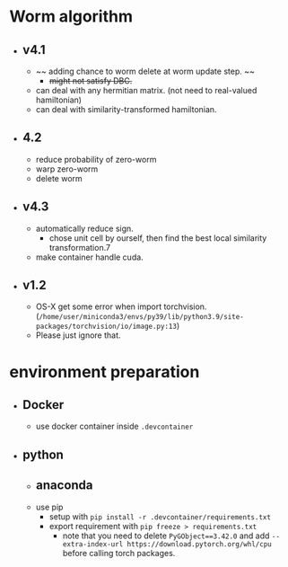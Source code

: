 # Worm algorithm

- ## v4.1 
  - ~~ adding chance to worm delete at worm update step. ~~
    - ~~might not satisfy DBC.~~
  - can deal with any hermitian matrix. (not need to real-valued hamiltonian)
  - can deal with similarity-transformed hamiltonian.

- ## 4.2
  - reduce probability of zero-worm
  - warp zero-worm
  - delete worm

- ## v4.3
  - automatically reduce sign.
    - chose unit cell by ourself, then find the best local similarity transformation.7
  - make container handle cuda.

- ## v1.2
  - OS-X get some error when import torchvision. (`/home/user/miniconda3/envs/py39/lib/python3.9/site-packages/torchvision/io/image.py:13`)
  - Please just ignore that.


# environment preparation

- ## Docker
  - use docker container inside `.devcontainer`

- ## python
  - anaconda
    -
  - use pip
    - setup with `pip install -r .devcontainer/requirements.txt`
    - export requirement with `pip freeze > requirements.txt`
      - note that you need to delete `PyGObject==3.42.0` and add `--extra-index-url https://download.pytorch.org/whl/cpu` before calling torch packages.